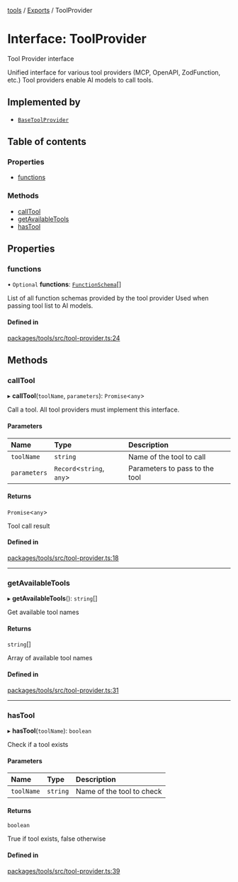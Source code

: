 <!-- 
 ⚠️  AUTO-GENERATED FILE - DO NOT EDIT MANUALLY
 This file is automatically generated by scripts/docs-generator.js
 To make changes, edit the source TypeScript files or update the generator script
-->

[tools](../../) / [Exports](../modules) / ToolProvider

# Interface: ToolProvider

Tool Provider interface

Unified interface for various tool providers (MCP, OpenAPI, ZodFunction, etc.)
Tool providers enable AI models to call tools.

## Implemented by

- [`BaseToolProvider`](../classes/BaseToolProvider)

## Table of contents

### Properties

- [functions](ToolProvider#functions)

### Methods

- [callTool](ToolProvider#calltool)
- [getAvailableTools](ToolProvider#getavailabletools)
- [hasTool](ToolProvider#hastool)

## Properties

### functions

• `Optional` **functions**: [`FunctionSchema`](FunctionSchema)[]

List of all function schemas provided by the tool provider
Used when passing tool list to AI models.

#### Defined in

[packages/tools/src/tool-provider.ts:24](https://github.com/woojubb/robota/blob/7a734e73a51e339148a398f7b885cf8701441118/packages/tools/src/tool-provider.ts#L24)

## Methods

### callTool

▸ **callTool**(`toolName`, `parameters`): `Promise`\<`any`\>

Call a tool. All tool providers must implement this interface.

#### Parameters

| Name | Type | Description |
| :------ | :------ | :------ |
| `toolName` | `string` | Name of the tool to call |
| `parameters` | `Record`\<`string`, `any`\> | Parameters to pass to the tool |

#### Returns

`Promise`\<`any`\>

Tool call result

#### Defined in

[packages/tools/src/tool-provider.ts:18](https://github.com/woojubb/robota/blob/7a734e73a51e339148a398f7b885cf8701441118/packages/tools/src/tool-provider.ts#L18)

___

### getAvailableTools

▸ **getAvailableTools**(): `string`[]

Get available tool names

#### Returns

`string`[]

Array of available tool names

#### Defined in

[packages/tools/src/tool-provider.ts:31](https://github.com/woojubb/robota/blob/7a734e73a51e339148a398f7b885cf8701441118/packages/tools/src/tool-provider.ts#L31)

___

### hasTool

▸ **hasTool**(`toolName`): `boolean`

Check if a tool exists

#### Parameters

| Name | Type | Description |
| :------ | :------ | :------ |
| `toolName` | `string` | Name of the tool to check |

#### Returns

`boolean`

True if tool exists, false otherwise

#### Defined in

[packages/tools/src/tool-provider.ts:39](https://github.com/woojubb/robota/blob/7a734e73a51e339148a398f7b885cf8701441118/packages/tools/src/tool-provider.ts#L39)

